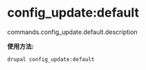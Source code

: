 # config_update:default
commands.config_update.default.description

**使用方法:**
```
drupal config_update:default
```
